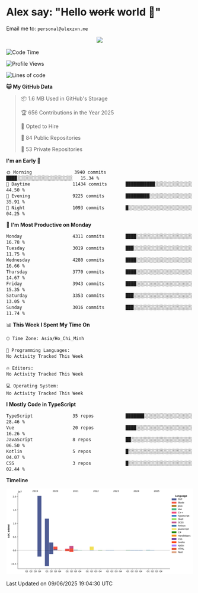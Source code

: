 # Alex say: "Hello ~~work~~ world 🐾"
Email me to: `personal@alexzvn.me`


<p align=center>
  <a href="https://skillicons.dev">
    <img src="https://skillicons.dev/icons?i=ts,js,php,nodejs,bun,vue,nuxt,react,svelte,tauri,laravel,rust,mongodb,docker,electron,redis,rabbitmq,tailwind,git,cloudflare,elysia,mysql,nginx,rollupjs,sentry,ubuntu,yarn,html,css,vite" />
  </a>
</p>

<!--START_SECTION:waka-->
![Code Time](http://img.shields.io/badge/Code%20Time-1%2C066%20hrs%2055%20mins-blue)

![Profile Views](http://img.shields.io/badge/Profile%20Views-0-blue)

![Lines of code](https://img.shields.io/badge/From%20Hello%20World%20I%27ve%20Written-40.8%20million%20lines%20of%20code-blue)

**🐱 My GitHub Data** 

> 📦 1.6 MB Used in GitHub's Storage 
 > 
> 🏆 656 Contributions in the Year 2025
 > 
> 💼 Opted to Hire
 > 
> 📜 84 Public Repositories 
 > 
> 🔑 53 Private Repositories 
 > 
**I'm an Early 🐤** 

```text
🌞 Morning                3940 commits        ████░░░░░░░░░░░░░░░░░░░░░   15.34 % 
🌆 Daytime                11434 commits       ███████████░░░░░░░░░░░░░░   44.50 % 
🌃 Evening                9225 commits        █████████░░░░░░░░░░░░░░░░   35.91 % 
🌙 Night                  1093 commits        █░░░░░░░░░░░░░░░░░░░░░░░░   04.25 % 
```
📅 **I'm Most Productive on Monday** 

```text
Monday                   4311 commits        ████░░░░░░░░░░░░░░░░░░░░░   16.78 % 
Tuesday                  3019 commits        ███░░░░░░░░░░░░░░░░░░░░░░   11.75 % 
Wednesday                4280 commits        ████░░░░░░░░░░░░░░░░░░░░░   16.66 % 
Thursday                 3770 commits        ████░░░░░░░░░░░░░░░░░░░░░   14.67 % 
Friday                   3943 commits        ████░░░░░░░░░░░░░░░░░░░░░   15.35 % 
Saturday                 3353 commits        ███░░░░░░░░░░░░░░░░░░░░░░   13.05 % 
Sunday                   3016 commits        ███░░░░░░░░░░░░░░░░░░░░░░   11.74 % 
```


📊 **This Week I Spent My Time On** 

```text
🕑︎ Time Zone: Asia/Ho_Chi_Minh

💬 Programming Languages: 
No Activity Tracked This Week

🔥 Editors: 
No Activity Tracked This Week

💻 Operating System: 
No Activity Tracked This Week
```

**I Mostly Code in TypeScript** 

```text
TypeScript               35 repos            ███████░░░░░░░░░░░░░░░░░░   28.46 % 
Vue                      20 repos            ████░░░░░░░░░░░░░░░░░░░░░   16.26 % 
JavaScript               8 repos             ██░░░░░░░░░░░░░░░░░░░░░░░   06.50 % 
Kotlin                   5 repos             █░░░░░░░░░░░░░░░░░░░░░░░░   04.07 % 
CSS                      3 repos             █░░░░░░░░░░░░░░░░░░░░░░░░   02.44 % 
```



**Timeline**

![Lines of Code chart](https://raw.githubusercontent.com/alexzvn/alexzvn/main/assets/bar_graph.png)


 Last Updated on 09/06/2025 19:04:30 UTC
<!--END_SECTION:waka-->
